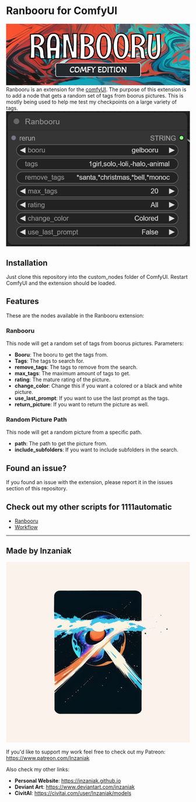 # Ranbooru for ComfyUI
![Alt text](assets/pics/ranbooru.png)
Ranbooru is an extension for the [comfyUI](https://github.com/comfyanonymous/ComfyUI). The purpose of this extension is to add a node that gets a random set of tags from boorus pictures. This is mostly being used to help me test my checkpoints on a large variety of tags.
![Alt text](assets/pics/image.png)

## Installation
Just clone this repository into the custom_nodes folder of ComfyUI. Restart ComfyUI and the extension should be loaded.

## Features
These are the nodes available in the Ranbooru extension:
### Ranbooru  
This node will get a random set of tags from boorus pictures.
Parameters:
- **Booru**: The booru to get the tags from.
- **Tags**: The tags to search for.
- **remove_tags**: The tags to remove from the search.
- **max_tags**: The maximum amount of tags to get.
- **rating**: The mature rating of the picture.
- **change_color**: Change this if you want a colored or a black and white picture.
- **use_last_prompt**: If you want to use the last prompt as the tags.
- **return_picture**: If you want to return the picture as well.

### Random Picture Path
This node will get a random picture from a specific path.
- **path**: The path to get the picture from.
- **include_subfolders**: If you want to include subfolders in the search.

## Found an issue?  
If you found an issue with the extension, please report it in the issues section of this repository.  

## Check out my other scripts for 1111automatic
- [Ranbooru](https://github.com/Inzaniak/sd-webui-ranbooru)
- [Workflow](https://github.com/Inzaniak/sd-webui-workflow)

---
## Made by Inzaniak
![Alt text](assets/pics/logo.png) 


If you'd like to support my work feel free to check out my Patreon: https://www.patreon.com/Inzaniak

Also check my other links:
- **Personal Website**: https://inzaniak.github.io 
- **Deviant Art**: https://www.deviantart.com/inzaniak
- **CivitAI**: https://civitai.com/user/Inzaniak/models
